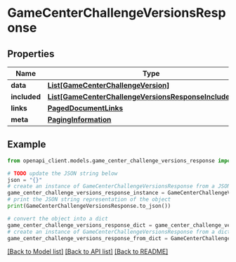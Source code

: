 # GameCenterChallengeVersionsResponse


## Properties

Name | Type | Description | Notes
------------ | ------------- | ------------- | -------------
**data** | [**List[GameCenterChallengeVersion]**](GameCenterChallengeVersion.md) |  | 
**included** | [**List[GameCenterChallengeVersionsResponseIncludedInner]**](GameCenterChallengeVersionsResponseIncludedInner.md) |  | [optional] 
**links** | [**PagedDocumentLinks**](PagedDocumentLinks.md) |  | 
**meta** | [**PagingInformation**](PagingInformation.md) |  | [optional] 

## Example

```python
from openapi_client.models.game_center_challenge_versions_response import GameCenterChallengeVersionsResponse

# TODO update the JSON string below
json = "{}"
# create an instance of GameCenterChallengeVersionsResponse from a JSON string
game_center_challenge_versions_response_instance = GameCenterChallengeVersionsResponse.from_json(json)
# print the JSON string representation of the object
print(GameCenterChallengeVersionsResponse.to_json())

# convert the object into a dict
game_center_challenge_versions_response_dict = game_center_challenge_versions_response_instance.to_dict()
# create an instance of GameCenterChallengeVersionsResponse from a dict
game_center_challenge_versions_response_from_dict = GameCenterChallengeVersionsResponse.from_dict(game_center_challenge_versions_response_dict)
```
[[Back to Model list]](../README.md#documentation-for-models) [[Back to API list]](../README.md#documentation-for-api-endpoints) [[Back to README]](../README.md)


